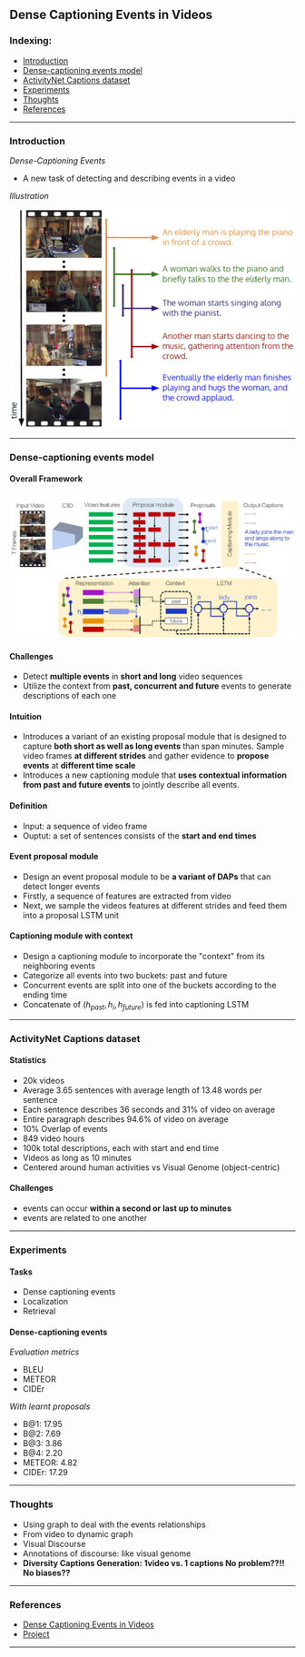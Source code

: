 ## Dense Captioning Events in Videos

### Indexing:
- [Introduction](#Introducton)
- [Dense-captioning events model](#Dense-captioning-events-model)
- [ActivityNet Captions dataset](#ActivityNet-Captions-dataset)
- [Experiments](#Experiments)
- [Thoughts](#Thoughts)
- [References](#References)
---
### Introduction
*Dense-Captioning Events*
- A new task of detecting and describing events in a video


*Illustration*

<img src="https://github.com/qiuyue1993/Notes/blob/master/Video%20Captioning/Images/Paper-Summarize_Dense-Captioning-Events_Task-Illustration.png" width="600" hegiht="400" align=center/>

---
### Dense-captioning events model
#### Overall Framework

<img src="https://github.com/qiuyue1993/Notes/blob/master/Video%20Captioning/Images/Paper-Summarize_Dense-Captioning-Events_Overall-Framework.png" width="600" hegiht="400" align=center/>

#### Challenges
- Detect **multiple events** in **short and long** video sequences
- Utilize the context from **past, concurrent and future** events to generate descriptions of each one

#### Intuition
- Introduces a variant of an existing proposal module that is designed to capture **both short as well as long events** than span minutes. Sample video frames **at different strides** and gather evidence to **propose events** at **different time scale**
- Introduces a new captioning module that **uses contextual information from past and future events** to jointly describe all events.

#### Definition
- Input: a sequence of video frame
- Ouptut: a set of sentences consists of the **start and end times**

#### Event proposal module
- Design an event proposal module to be **a variant of DAPs** that can detect longer events
- Firstly, a sequence of features are extracted from video
- Next, we sample the videos features at different strides and feed them into a proposal LSTM unit

#### Captioning module with context
- Design a captioning module to incorporate the "context" from its neighboring events
- Categorize all events into two buckets: past and future
- Concurrent events are split into one of the buckets according to the ending time
- Concatenate of $(h_{past}, h_i, h_{future})$ is fed into captioning LSTM

---
### ActivityNet Captions dataset
#### Statistics
- 20k videos
- Average 3.65 sentences with average length of 13.48 words per sentence
- Each sentence describes 36 seconds and 31% of video on average
- Entire paragraph describes 94.6% of video on average
- 10% Overlap of events
- 849 video hours
- 100k total descriptions, each with start and end time
- Videos as long as 10 minutes
- Centered around human activities vs Visual Genome (object-centric)

#### Challenges
- events can occur **within a second or last up to minutes**
- events are related to one another

---
### Experiments
#### Tasks
- Dense captioning events
- Localization
- Retrieval

#### Dense-captioning events
*Evaluation metrics*
- BLEU
- METEOR
- CIDEr

*With learnt proposals*
- B@1: 17.95
- B@2: 7.69
- B@3: 3.86
- B@4: 2.20
- METEOR: 4.82
- CIDEr: 17.29

---
### Thoughts
- Using graph to deal with the events relationships
- From video to dynamic graph
- Visual Discourse 
- Annotations of discourse: like visual genome
- **Diversity Captions Generation: 1video vs. 1 captions No problem??!! No biases??**

---
### References
- [Dense Captioning Events in Videos](https://arxiv.org/pdf/1705.00754.pdf)
- [Project](https://cs.stanford.edu/people/ranjaykrishna/densevid/)
---
